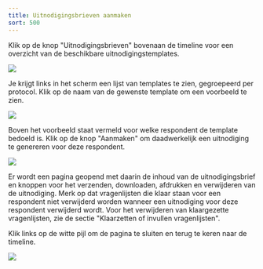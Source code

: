 ```yaml
---
title: Uitnodigingsbrieven aanmaken
sort: 500
---
```


Klik op de knop "Uitnodigingsbrieven" bovenaan de timeline voor een overzicht van de beschikbare uitnodigingstemplates.

<img src="/rom_manual/assets/images/screenshots/dossier_invite0.png" />

Je krijgt links in het scherm een lijst van templates te zien, gegroepeerd per protocol. Klik op de naam van de gewenste template om een voorbeeld te zien.

<img src="/rom_manual/assets/images/screenshots/dossier_invite1.png" />

Boven het voorbeeld staat vermeld voor welke respondent de template bedoeld is.
Klik op de knop "Aanmaken" om daadwerkelijk een uitnodiging te genereren voor deze respondent.

<img src="/rom_manual/assets/images/screenshots/dossier_invite2.png" />

Er wordt een pagina geopend met daarin de inhoud van de uitnodigingsbrief en knoppen voor het verzenden, downloaden, afdrukken en verwijderen van de uitnodiging. Merk op dat vragenlijsten die klaar staan voor een respondent niet verwijderd worden wanneer een uitnodiging voor deze respondent verwijderd wordt. Voor het verwijderen van klaargezette vragenlijsten, zie de sectie "Klaarzetten of invullen vragenlijsten".

Klik links op de witte pijl om de pagina te sluiten en terug te keren naar de timeline.

<img src="/rom_manual/assets/images/screenshots/dossier_invites_edit1.png" />
